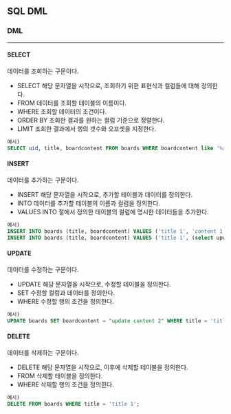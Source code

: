 ## SQL DML 
### DML
---
#### SELECT
데이터를 조회하는 구문이다. 
* SELECT
해당 문자열을 시작으로, 조회하기 위한 표현식과 컬럼들에 대해 정의한다.
* FROM
데이터를 조회할 테이블의 이름이다.
* WHERE
조회할 데이터의 조건이다.
* ORDER BY
조회한 결과를 원하는 컬럼 기준으로 정렬한다.
* LIMIT
조회한 결과에서 행의 갯수와 오프셋을 지정한다.
```sql
예시) 
SELECT uid, title, boardcontent FROM boards WHERE boardcontent like '%abc%' ORDER BY uid DESC LIMIT 5
```
#### INSERT
데이터를 추가하는 구문이다.
* INSERT
해당 문자열을 시작으로, 추가할 테이블과 데이터를 정의한다.
* INTO
데이터를 추가할 테이블의 이름과 컬럼을 정의한다.
* VALUES
INTO 절에서 정의한 테이블의 컬럼에 명시한 데이터들을 추가한다.
```sql
예시)
INSERT INTO boards (title, boardcontent) VALUES ('title 1', 'content 1'), ('title 2', 'content 2');
INSERT INTO boards (title, boardcontent) VALUES ('title 1', (select upw from users where uid='admin'));
```
#### UPDATE
데이터를 수정하는 구문이다.
* UPDATE
해당 문자열을 시작으로, 수정할 테이블을 정의한다.
* SET
수정할 컬럼과 데이터를 정의한다.
* WHERE
수정할 행의 조건을 정의한다.
```sql
예시)
UPDATE boards SET boardcontent = "update content 2" WHERE title = 'title 1';
```
#### DELETE
데이터를 삭제하는 구문이다.
* DELETE
해당 문자열을 시작으로, 이후에 삭제할 테이블을 정의한다.
* FROM
삭제할 테이블을 정의한다.
* WHERE
삭제할 행의 조건을 정의한다.
```sql
예시)
DELETE FROM boards WHERE title = 'title 1';
```